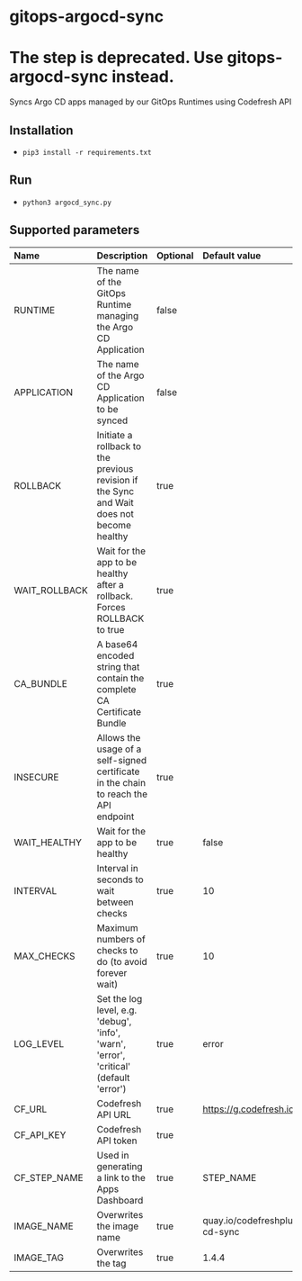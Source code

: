 # gitops-argocd-sync

# The step is deprecated. Use gitops-argocd-sync instead.

Syncs Argo CD apps managed by our GitOps Runtimes using Codefresh API

##  Installation 

* `pip3 install -r requirements.txt`

## Run

* `python3 argocd_sync.py`

## Supported parameters
| Name           | Description                                                                               | Optional | Default value                          |
|:---------------|:------------------------------------------------------------------------------------------|:---------|:---------------------------------------|
| RUNTIME        | The name of the GitOps Runtime managing the Argo CD Application                           | false    |                                        |
| APPLICATION    | The name of the Argo CD Application to be synced                                          | false    |                                        |
| ROLLBACK       | Initiate a rollback to the previous revision if the Sync and Wait does not become healthy | true     |                                        |
| WAIT_ROLLBACK  | Wait for the app to be healthy after a rollback. Forces ROLLBACK to true                  | true     |                                        |
| CA_BUNDLE      | A base64 encoded string that contain the complete CA Certificate Bundle                   | true     |                                        |
| INSECURE       | Allows the usage of a self-signed certificate in the chain to reach the API endpoint      | true     |                                        |
| WAIT_HEALTHY   | Wait for the app to be healthy                                                            | true     | false                                  |
| INTERVAL       | Interval in seconds to wait between checks                                                | true     | 10                                     |
| MAX_CHECKS     | Maximum numbers of checks to do (to avoid forever wait)                                   | true     | 10                                     |
| LOG_LEVEL      | Set the log level, e.g. 'debug', 'info', 'warn', 'error', 'critical' (default 'error')    | true     | error                                  |
| CF_URL         | Codefresh API URL                                                                         | true     | https://g.codefresh.io                 |
| CF_API_KEY     | Codefresh API token                                                                       | true     |                                        |
| CF_STEP_NAME   | Used in generating a link to the Apps Dashboard                                           | true     | STEP_NAME                              |
| IMAGE_NAME     | Overwrites the image name                                                                 | true     | quay.io/codefreshplugins/argo-cd-sync  |
| IMAGE_TAG      | Overwrites the tag                                                                        | true     | 1.4.4                                  |
